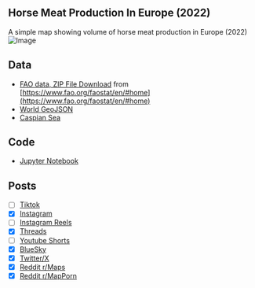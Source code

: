 ## Horse Meat Production In Europe (2022)
A simple map showing volume of horse meat production in Europe (2022)
![Image](https://drive.google.com/uc?export=view&id=1ybHcI06pFwmsNNL5-fdJhJVp09rlNLW4)

## Data
* [FAO data, ZIP File Download](https://bulks-faostat.fao.org/production/Production_Crops_Livestock_E_All_Data.zip) from [https://www.fao.org/faostat/en/#home](https://www.fao.org/faostat/en/#home)
* [World GeoJSON](https://public.opendatasoft.com/explore/dataset/world-administrative-boundaries/export/?flg=en-us)
* [Caspian Sea](https://cartographyvectors.com/map/1224-caspian-sea)

## Code
* [Jupyter Notebook](FormatData.ipynb)

## Posts
- [ ] [Tiktok]()
- [x] [Instagram](https://www.instagram.com/p/DJCei-CvE-P/)
- [ ] [Instagram Reels]()
- [x] [Threads](https://www.threads.com/@vinemapper/post/DJCejaCvNpV)
- [ ] [Youtube Shorts]()
- [x] [BlueSky](https://bsky.app/profile/vinemapper.bsky.social/post/3lnxsaw3n522p)
- [x] [Twitter/X](https://x.com/VineMapper/status/1917268358480945578)
- [x] [Reddit r/Maps](https://www.reddit.com/r/Maps/comments/1katj7v/horse_meat_produced_in_europe_2022/)
- [x] [Reddit r/MapPorn](https://www.reddit.com/r/MapPorn/comments/1kativ5/horse_meat_produced_in_europe_2022/)
